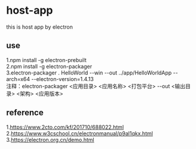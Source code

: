 # host-app

this is host app by electron

## use

1.npm install -g electron-prebuilt<br/>
2.npm install -g electron-packager<br/>
3.electron-packager . HelloWorld --win --out ../app/HelloWorldApp --arch=x64 --electron-version=1.4.13<br/>
注释：electron-packager <应用目录> <应用名称> <打包平台> --out <输出目录> <架构> <应用版本><br/>


## reference
1.https://www.2cto.com/kf/201710/688022.html<br/>
2.https://www.w3cschool.cn/electronmanual/p9al1qkx.html<br/>
3.https://electron.org.cn/demo.html<br/>
